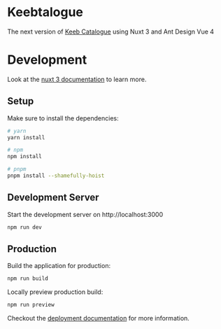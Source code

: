 # Keebtalogue
The next version of [Keeb Catalogue](https://github.com/anhthang/keeb-catalogue) using Nuxt 3 and Ant Design Vue 4

# Development

Look at the [nuxt 3 documentation](https://nuxt.com/) to learn more.

## Setup

Make sure to install the dependencies:

```bash
# yarn
yarn install

# npm
npm install

# pnpm
pnpm install --shamefully-hoist
```

## Development Server

Start the development server on http://localhost:3000

```bash
npm run dev
```

## Production

Build the application for production:

```bash
npm run build
```

Locally preview production build:

```bash
npm run preview
```

Checkout the [deployment documentation](https://nuxt.com/docs/getting-started/deployment) for more information.
